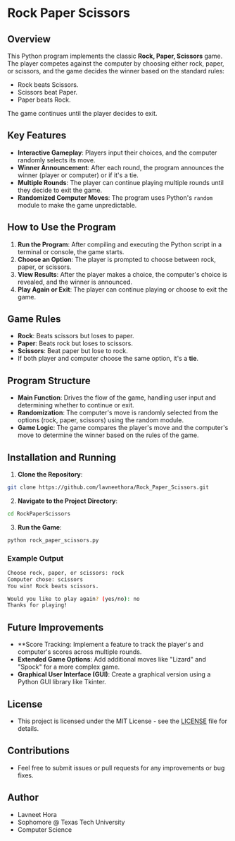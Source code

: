 # Rock Paper Scissors

## Overview

This Python program implements the classic **Rock, Paper, Scissors** game. The player competes against the computer by choosing either rock, paper, or scissors, and the game decides the winner based on the standard rules:

- Rock beats Scissors.
- Scissors beat Paper.
- Paper beats Rock.

The game continues until the player decides to exit.

## Key Features

- **Interactive Gameplay**: Players input their choices, and the computer randomly selects its move.
- **Winner Announcement**: After each round, the program announces the winner (player or computer) or if it's a tie.
- **Multiple Rounds**: The player can continue playing multiple rounds until they decide to exit the game.
- **Randomized Computer Moves**: The program uses Python's `random` module to make the game unpredictable.

## How to Use the Program

1. **Run the Program**: After compiling and executing the Python script in a terminal or console, the game starts.
2. **Choose an Option**: The player is prompted to choose between rock, paper, or scissors.
3. **View Results**: After the player makes a choice, the computer's choice is revealed, and the winner is announced.
4. **Play Again or Exit**: The player can continue playing or choose to exit the game.

## Game Rules

- **Rock**: Beats scissors but loses to paper.
- **Paper**: Beats rock but loses to scissors.
- **Scissors**: Beat paper but lose to rock.
- If both player and computer choose the same option, it's a **tie**.

## Program Structure

- **Main Function**: Drives the flow of the game, handling user input and determining whether to continue or exit.
- **Randomization**: The computer's move is randomly selected from the options (rock, paper, scissors) using the random module.
- **Game Logic**: The game compares the player's move and the computer's move to determine the winner based on the rules of the game.

## Installation and Running

1. **Clone the Repository**:
```bash
git clone https://github.com/lavneethora/Rock_Paper_Scissors.git
```

2. **Navigate to the Project Directory**:
```bash
cd RockPaperScissors
```

3. **Run the Game**:
```bash
python rock_paper_scissors.py
```

### Example Output

```bash
Choose rock, paper, or scissors: rock
Computer chose: scissors
You win! Rock beats scissors.

Would you like to play again? (yes/no): no
Thanks for playing!
```

## Future Improvements

- **Score Tracking: Implement a feature to track the player's and computer's scores across multiple rounds.
- **Extended Game Options**: Add additional moves like "Lizard" and "Spock" for a more complex game.
- **Graphical User Interface (GUI)**: Create a graphical version using a Python GUI library like Tkinter.

## License

- This project is licensed under the MIT License - see the [LICENSE](LICENSE) file for details.

## Contributions

- Feel free to submit issues or pull requests for any improvements or bug fixes.

## Author

- Lavneet Hora
- Sophomore @ Texas Tech University
- Computer Science
